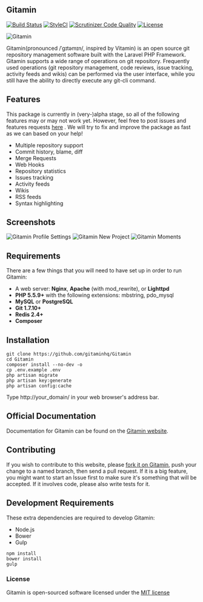 ## Gitamin


[![Build Status](https://travis-ci.org/gitaminhq/Gitamin.svg)](https://travis-ci.org/gitaminhq/Gitamin)
[![StyleCI](https://styleci.io/repos/47098331/shield)](https://styleci.io/repos/47098331/)
[![Scrutinizer Code Quality](https://scrutinizer-ci.com/g/gitaminhq/Gitamin/badges/quality-score.png?b=master)](https://scrutinizer-ci.com/g/gitaminhq/Gitamin/?branch=master)
[![License](https://poser.pugx.org/gitaminhq/Gitamin/license.svg)](https://packagist.org/packages/gitaminhq/Gitamin)

![Gitamin](https://camo.githubusercontent.com/0befc9a96508922a1b1465952ecf2d3e00115a7e/687474703a2f2f7777772e363438322e636f6d2f676974616d696e2e706e673f726e643d313233)

Gitamin(pronounced /ˈgɪtəmɪn/, inspired by Vitamin) is an open source git repository management software built with the Laravel PHP Framework. Gitamin supports a wide range of operations on git repository. Frequently used operations (git repository management, code reviews, issue tracking, activity feeds and wikis) can be performed via the user interface, while you still have the ability to directly execute any git-cli command.

## Features

This package is currently in (very-)alpha stage, so all of the following features may or may not work yet. However, feel free to post issues and features requests [here](https://github.com/gitaminhq/Gitamin/issues) . We will try to fix and improve the package as fast as we can based on your help!

* Multiple repository support
* Commit history, blame, diff
* Merge Requests
* Web Hooks
* Repository statistics
* Issues tracking
* Activity feeds
* Wikis
* RSS feeds
* Syntax highlighting

## Screenshots

![Gitamin Profile Settings](https://camo.githubusercontent.com/50134ffc1fc11e9f1014f344e4b93c762de0ccdb/687474703a2f2f7777772e363438322e636f6d2f70726f66696c652e706e673f726e643d31)
![Gitamin New Project](https://camo.githubusercontent.com/5853e06153e5c89948b527972fa40ad625e4bb92/687474703a2f2f7777772e363438322e636f6d2f70726f6a6563742e706e673f726e643d31)
![Gitamin Moments](https://camo.githubusercontent.com/ac442f28be49d6b807e58d78fe6f881945ea9ade/687474703a2f2f7777772e363438322e636f6d2f6d6f6d656e74732e706e67)

## Requirements

There are a few things that you will need to have set up in order to run Gitamin:

- A web server: **Nginx**, **Apache** (with mod_rewrite), or **Lighttpd**
- **PHP 5.5.9+** with the following extensions: mbstring, pdo_mysql
- **MySQL** or **PostgreSQL**
- **Git 1.7.10+**
- **Redis 2.4+**
- **Composer**

## Installation

```shell
git clone https://github.com/gitaminhq/Gitamin
cd Gitamin
composer install --no-dev -o
cp .env.example .env
php artisan migrate
php artisan key:generate
php artisan config:cache
```
Type http://your_domain/ in your web browser's address bar.

## Official Documentation 

Documentation for Gitamin can be found on the [Gitamin website](http://gitamin.com/docs).

## Contributing

If you wish to contribute to this website, please [fork it on Gitamin](https://github.com/gitaminhq/Gitamin), push your change to a named branch, then send a pull request. If it is a big feature, you might want to start an Issue first to make sure it's something that will be accepted.  If it involves code, please also write tests for it.

## Development Requirements

These extra dependencies are required to develop Gitamin:

- Node.js
- Bower
- Gulp

```shell
npm install
bower install
gulp
```

### License

Gitamin is open-sourced software licensed under the [MIT license](http://opensource.org/licenses/MIT)
